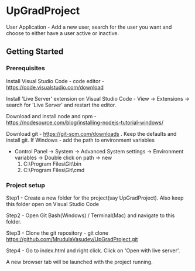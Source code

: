 # UpGradProject
User Application - Add a new user, search for the user you want and choose to either have a user active or inactive.

## Getting Started

### Prerequisites

Install Visual Studio Code - code editor - https://code.visualstudio.com/download

Install 'Live Server' extension on Visual Studio Code - View -> Extensions -> search for 'Live Server' and restart the editor.

Download and install node and npm  - https://nodesource.com/blog/installing-nodejs-tutorial-windows/

Download git - https://git-scm.com/downloads . Keep the defaults and install git.
If Windows - add the path to environment variables
    <ul>
        <li>Control Panel -> System -> Advanced System settings -> Environment variables -> Double click on path -> new 
        <ol>
            <li>C:\Program Files\Git\bin</li>
            <li>C:\Program Files\Git\cmd</li>
        </ol>
        </li>
    </ul>
    
### Project setup

Step1 - Create a new folder for the project(say UpGradProject). Also keep this folder open on Visual Studio Code

Step2 - Open Git Bash(Windows) / Terminal(Mac) and navigate to this folder. 

Step3 - Clone the git repository - git clone https://github.com/MrudulaVasudev/UpGradProject.git

Step4 - Go to index.html and right click. Click on 'Open with live server'.

A new browser tab will be launched with the project running.

